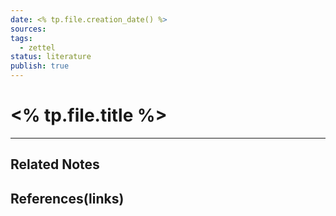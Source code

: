 ```yaml
---
date: <% tp.file.creation_date() %>
sources: 
tags:
  - zettel
status: literature
publish: true
---
```

# <% tp.file.title %>


---
## Related Notes

## References(links)
